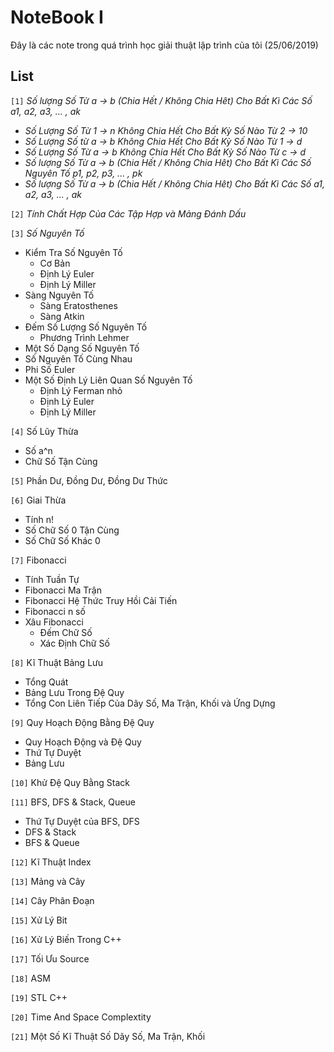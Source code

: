 # NoteBook I
Đây là các note trong quá trình học giải thuật lập trình của tôi (25/06/2019)

## List

`[1]` *Số lượng Số Từ a -> b (Chia Hết / Không Chia Hêt) Cho Bất Kì Các Số a1, a2, a3, ... , ak*
  * *Số Lượng Số Từ 1 -> n Không Chia Hết Cho Bất Kỳ Số Nào Từ 2 -> 10*
  * *Số Lượng Số từ a -> b Không Chia Hết Cho Bất Kỳ Số Nào Từ 1 -> d*
  * *Số Lượng Số Từ a -> b Không Chia Hết Cho Bất Kỳ Số Nào Từ c -> d*
  * *Số lượng Số Từ a -> b (Chia Hết / Không Chia Hêt) Cho Bất Kì Các Số Nguyên Tố p1, p2, p3, ... , pk*
  * *Số lượng Số Từ a -> b (Chia Hết / Không Chia Hêt) Cho Bất Kì Các Số a1, a2, a3, ... , ak*
 
`[2]` *Tính Chất Hợp Của Các Tập Hợp và Mảng Đánh Dấu*

`[3]` *Số Nguyên Tố*
  * Kiểm Tra Số Nguyên Tố
    * Cơ Bản
    * Định Lý Euler
    * Định Lý Miller
  * Sàng Nguyên Tố
    * Sàng Eratosthenes
    * Sàng Atkin
  * Đếm Số Lượng Số Nguyên Tố
    * Phương Trình Lehmer
  * Một Số Dạng Số Nguyên Tố
  * Số Nguyên Tố Cùng Nhau
  * Phi Số Euler
  * Một Số Định Lý Liên Quan Số Nguyên Tố
    * Định Lý Ferman nhỏ
    * Định Lý Euler
    * Định Lý Miller
    
`[4]` Số Lũy Thừa
  * Số a^n
  * Chữ Số Tận Cùng
  
`[5]` Phần Dư, Đồng Dư, Đồng Dư Thức

`[6]` Giai Thừa
  * Tính n!
  * Số Chữ Số 0 Tận Cùng
  * Số Chữ Số Khác 0
  
`[7]` Fibonacci
  * Tính Tuần Tự
  * Fibonacci Ma Trận
  * Fibonacci Hệ Thức Truy Hồi Cải Tiến
  * Fibonacci n số
  * Xâu Fibonacci
    * Đếm Chữ Số
    * Xác Định Chữ Số
 
`[8]` Kĩ Thuật Bảng Lưu
  * Tổng Quát
  * Bảng Lưu Trong Đệ Quy
  * Tổng Con Liên Tiếp Của Dãy Số, Ma Trận, Khối và Ứng Dựng

`[9]` Quy Hoạch Động Bằng Đệ Quy
  * Quy Hoạch Động và Đệ Quy
  * Thứ Tự Duyệt 
  * Bảng Lưu
  
`[10]` Khử Đệ Quy Bằng Stack

`[11]` BFS, DFS & Stack, Queue
  * Thứ Tự Duyệt của BFS, DFS
  * DFS & Stack
  * BFS & Queue
  
`[12]` Kĩ Thuật Index

`[13]` Mảng và Cây

`[14]` Cây Phân Đoạn

`[15]` Xử Lý Bit

`[16]` Xử Lý Biến Trong C++

`[17]` Tối Ưu Source

`[18]` ASM

`[19]` STL C++

`[20]` Time And Space Complextity

`[21]` Một Số Kĩ Thuật Số Dãy Số, Ma Trận, Khối





